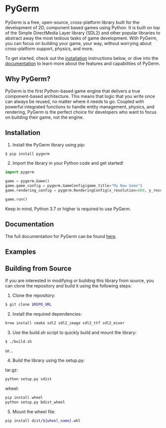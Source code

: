 # PyGerm
PyGerm is a free, open-source, cross-platform library built for the development of 2D, component based games using Python. It is built on top of the Simple DirectMedia Layer library (SDL2) and other popular libraries to abstract away the most tedious tasks of game development. With PyGerm, you can focus on building your game, your way, without worrying about cross-platform support, physics, and more.

To get started, check out the [installation](#installation) instructions below, or dive into the [documentation](https://www.pygerm.jeremylliu.com/docs/install) to learn more about the features and capabilities of PyGerm.

## Why PyGerm?
PyGerm is the first Python-based game engine that delivers a true component-based architecture. This means that logic that you write once can always be reused, no matter where it needs to go. Coupled with powerful integrated functions to handle entity management, physics, and rendering, PyGerm is the perfect choice for developers who want to focus on building their game, not the engine.  

## Installation
1. Install the PyGerm library using pip:
```bash
$ pip install pygerm
```

2. Import the library in your Python code and get started!
```python
import pygerm

game = pygerm.Game()
game.game_config = pygerm.GameConfig(game_title="My New Game")
game.rendering_config = pygerm.RenderingConfig(x_resolution=800, y_resolution=600)

game.run()
```

Keep in mind, Python 3.7 or higher is required to use PyGerm.

## Documentation
The full documentation for PyGerm can be found [here](https://www.pygerm.jeremylliu.com/docs/install).

## Examples

## Building from Source
If you are interested in modifying or building this library from source, you can clone the repository and build it using the following steps:

1. Clone the repository:
```bash
$ git clone $REPO_URL
```

2. Install the required dependencies:
```bash
brew install cmake sdl2 sdl2_image sdl2_ttf sdl2_mixer
```

3. Use the build.sh script to quickly build and mount the library:
```bash
$ ./build.sh
```

or...

4. Build the library using the setup.py: 


tar.gz:
```python
python setup.py sdist
```

wheel:
```bash
pip install wheel
python setup.py bdist_wheel
```

5. Mount the wheel file:
```bash
pip install dist/${wheel_name}.whl
```